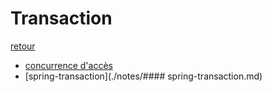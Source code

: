# Transaction

[retour](./../index-spring-jdbc.md)

- [concurrence d'accès](./notes/concurrence-acces.md)
- [spring-transaction](./notes/#### spring-transaction.md)
